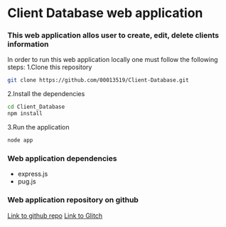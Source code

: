 # Client Database web application

### This web application allos user to create, edit, delete clients information

In order to run this web application locally one must follow the following steps:
1.Clone this repository
```bash
git clone https://github.com/00013519/Client-Database.git
```
2.Install the dependencies
```bash
cd Client_Database
npm install
```
3.Run the application
```bash
node app
```
### Web application dependencies
- express.js
- pug.js

### Web application repository on github
[Link to github repo](https://github.com/00013519/Client-Database.git)
[Link to Glitch](https://evanescent-right-macadamia.glitch.me/)
